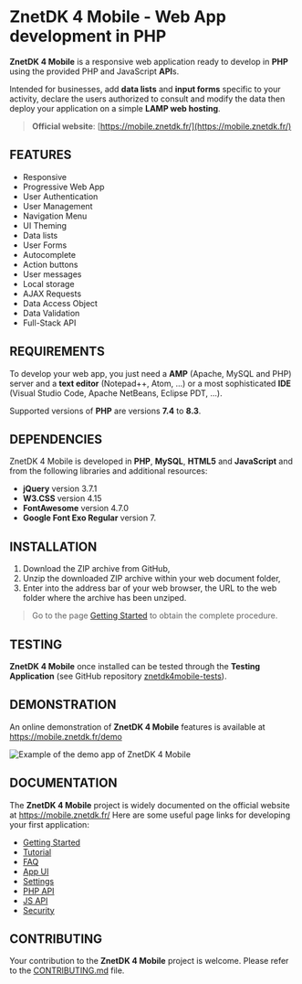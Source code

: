 # ZnetDK 4 Mobile - Web App development in PHP
**ZnetDK 4 Mobile** is a responsive web application ready to develop in **PHP** using the provided PHP and JavaScript **API**s.

Intended for businesses, add **data lists** and **input forms** specific to your activity, declare the users authorized to consult and modify the data then deploy your application on a simple **LAMP web hosting**.
> **Official website**: [https://mobile.znetdk.fr/](https://mobile.znetdk.fr/)
## FEATURES
- Responsive
- Progressive Web App
- User Authentication
- User Management
- Navigation Menu
- UI Theming
- Data lists
- User Forms
- Autocomplete
- Action buttons
- User messages
- Local storage
- AJAX Requests
- Data Access Object
- Data Validation
- Full-Stack API
## REQUIREMENTS
To develop your web app, you just need a **AMP** (Apache, MySQL and PHP) server and a **text editor** (Notepad++, Atom, ...) or a most sophisticated **IDE** (Visual Studio Code, Apache NetBeans, Eclipse PDT, ...).

Supported versions of **PHP** are versions **7.4** to **8.3**.
## DEPENDENCIES
ZnetDK 4 Mobile is developed in **PHP**, **MySQL**, **HTML5** and **JavaScript** and from the following libraries and additional resources:
- **jQuery** version 3.7.1
- **W3.CSS** version 4.15
- **FontAwesome** version 4.7.0
- **Google Font Exo Regular** version 7.
## INSTALLATION
1. Download the ZIP archive from GitHub,
2. Unzip the downloaded ZIP archive within your web document folder,
3. Enter into the address bar of your web browser, the URL to the web folder where the archive has been unziped.
> Go to the page [Getting Started](https://mobile.znetdk.fr/getting-started) to obtain the complete procedure.
## TESTING
**ZnetDK 4 Mobile** once installed can be tested through the **Testing Application** (see GitHub repository [znetdk4mobile-tests](https://github.com/pascal-martinez/znetdk4mobile-tests)).

## DEMONSTRATION
An online demonstration of **ZnetDK 4 Mobile** features is available at https://mobile.znetdk.fr/demo

![Example of the demo app of ZnetDK 4 Mobile](https://mobile.znetdk.fr/applications/default/public/images/layout/teasing_desktop.png)
## DOCUMENTATION
The **ZnetDK 4 Mobile** project is widely documented on the official website at https://mobile.znetdk.fr/
Here are some useful page links for developing your first application:
- [Getting Started](https://mobile.znetdk.fr/getting-started)
- [Tutorial](https://mobile.znetdk.fr/tutorial)
- [FAQ](https://mobile.znetdk.fr/faq)
- [App UI](https://mobile.znetdk.fr/app-ui)
- [Settings](https://mobile.znetdk.fr/settings)
- [PHP API](https://mobile.znetdk.fr/php-api)
- [JS API](https://mobile.znetdk.fr/js-api)
- [Security](https://mobile.znetdk.fr/security)

## CONTRIBUTING
Your contribution to the **ZnetDK 4 Mobile** project is welcome. Please refer to the [CONTRIBUTING.md](https://github.com/pascal-martinez/znetdk4mobile/blob/master/CONTRIBUTING.md) file.
